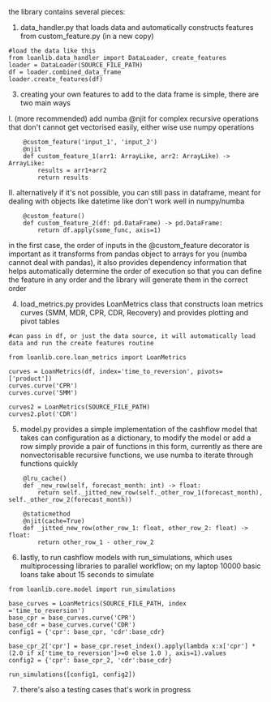 the library contains several pieces:
1. data_handler.py that loads data and automatically constructs features from custom_feature.py (in a new copy)
```
#load the data like this
from loanlib.data_handler import DataLoader, create_features 
loader = DataLoader(SOURCE_FILE_PATH)
df = loader.combined_data_frame
loader.create_features(df)
```
3. creating your own features to add to the data frame is simple, there are two main ways

  I. (more recommended) add numba @njit for complex recursive operations that don't cannot get vectorised easily, either wise use numpy operations 
```
    @custom_feature('input_1', 'input_2')
    @njit
    def custom_feature_1(arr1: ArrayLike, arr2: ArrayLike) -> ArrayLike:
        results = arr1+arr2
        return results
```
  II. alternatively if it's not possible, you can still pass in dataframe, meant for dealing with objects like datetime like don't work well in numpy/numba
```
    @custom_feature()
    def custom_feature_2(df: pd.DataFrame) -> pd.DataFrame:
        return df.apply(some_func, axis=1)
```
  in the first case, the order of inputs in the @custom_feature decorator is important as it transforms from pandas object to arrays for you (numba cannot deal with pandas),
  it also provides dependency information that helps automatically determine the order of execution so that you can define the feature in any order and the library 
  will generate them in the correct order
  
4. load_metrics.py provides LoanMetrics class that constructs loan metrics curves (SMM, MDR, CPR, CDR, Recovery) and provides plotting and pivot tables
```
#can pass in df, or just the data source, it will automatically load data and run the create features routine

from loanlib.core.loan_metrics import LoanMetrics

curves = LoanMetrics(df, index='time_to_reversion', pivots=['product'])
curves.curve('CPR')
curves.curve('SMM')

curves2 = LoanMetrics(SOURCE_FILE_PATH)
curves2.plot('CDR')
```
5. model.py provides a simple implementation of the cashflow model that takes can configuration as a dictionary, to modify the model or add a row
   simply provide a pair of functions in this form, currently as there are nonvectorisable recursive functions, we use numba to iterate through functions quickly
```
    @lru_cache()
    def _new_row(self, forecast_month: int) -> float:
        return self._jitted_new_row(self._other_row_1(forecast_month), self._other_row_2(forecast_month))

    @staticmethod
    @njit(cache=True)
    def _jitted_new_row(other_row_1: float, other_row_2: float) -> float:
        return other_row_1 - other_row_2
```
6. lastly, to run cashflow models with run_simulations, which uses multiprocessing libraries to parallel workflow; on my laptop 10000 basic loans take about 15 seconds to simulate
```
from loanlib.core.model import run_simulations

base_curves = LoanMetrics(SOURCE_FILE_PATH, index ='time_to_reversion')
base_cpr = base_curves.curve('CPR')
base_cdr = base_curves.curve('CDR')
config1 = {'cpr': base_cpr, 'cdr':base_cdr}

base_cpr_2['cpr'] = base_cpr.reset_index().apply(lambda x:x['cpr'] * (2.0 if x['time_to_reversion']>=0 else 1.0 ), axis=1).values
config2 = {'cpr': base_cpr_2, 'cdr':base_cdr}

run_simulations([config1, config2])
```
7. there's also a testing cases that's work in progress

